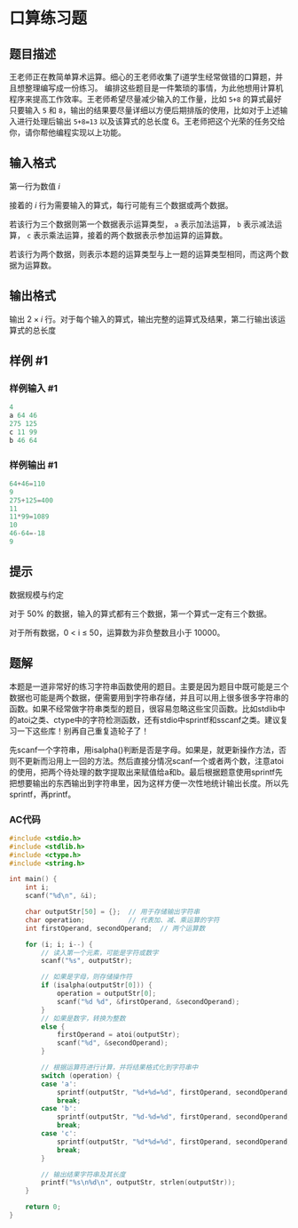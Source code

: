 # 口算练习题

## 题目描述

王老师正在教简单算术运算。细心的王老师收集了i道学生经常做错的口算题，并且想整理编写成一份练习。 编排这些题目是一件繁琐的事情，为此他想用计算机程序来提高工作效率。王老师希望尽量减少输入的工作量，比如 $\texttt{5+8}$ 的算式最好只要输入 $\texttt 5$ 和 $\texttt 8$，输出的结果要尽量详细以方便后期排版的使用，比如对于上述输入进行处理后输出 $\texttt{5+8=13}$ 以及该算式的总长度 $6$。王老师把这个光荣的任务交给你，请你帮他编程实现以上功能。

## 输入格式

第一行为数值 $i$

接着的 $i$ 行为需要输入的算式，每行可能有三个数据或两个数据。

若该行为三个数据则第一个数据表示运算类型， $\texttt a$ 表示加法运算， $\texttt b$ 表示减法运算， $\texttt c$ 表示乘法运算，接着的两个数据表示参加运算的运算数。

若该行为两个数据，则表示本题的运算类型与上一题的运算类型相同，而这两个数据为运算数。

## 输出格式

输出 $2\times i$ 行。对于每个输入的算式，输出完整的运算式及结果，第二行输出该运算式的总长度

## 样例 #1

### 样例输入 #1

```c
4
a 64 46
275 125
c 11 99
b 46 64
```

### 样例输出 #1

```c
64+46=110
9
275+125=400
11
11*99=1089
10
46-64=-18
9
```

## 提示

数据规模与约定

对于 $50\%$ 的数据，输入的算式都有三个数据，第一个算式一定有三个数据。

对于所有数据，0 < i ≤ 50，运算数为非负整数且小于 $10000$。

## 题解

本题是一道非常好的练习字符串函数使用的题目。主要是因为题目中既可能是三个数据也可能是两个数据，便需要用到字符串存储，并且可以用上很多很多字符串的函数。如果不经常做字符串类型的题目，很容易忽略这些宝贝函数。比如stdlib中的atoi之类、ctype中的字符检测函数，还有stdio中sprintf和sscanf之类。建议复习一下这些库！别再自己重复造轮子了！

先scanf一个字符串，用isalpha()判断是否是字母。如果是，就更新操作方法，否则不更新而沿用上一回的方法。然后直接分情况scanf一个或者两个数，注意atoi的使用，把两个待处理的数字提取出来赋值给a和b。最后根据题意使用sprintf先把想要输出的东西输出到字符串里，因为这样方便一次性地统计输出长度。所以先sprintf，再printf。

### AC代码

```c
#include <stdio.h>
#include <stdlib.h>
#include <ctype.h>
#include <string.h>

int main() {
    int i;
    scanf("%d\n", &i);

    char outputStr[50] = {};  // 用于存储输出字符串
    char operation;           // 代表加、减、乘运算的字符
    int firstOperand, secondOperand;  // 两个运算数

    for (i; i; i--) {
        // 读入第一个元素，可能是字符或数字
        scanf("%s", outputStr);

        // 如果是字母，则存储操作符
        if (isalpha(outputStr[0])) {
            operation = outputStr[0];
            scanf("%d %d", &firstOperand, &secondOperand);
        }
        // 如果是数字，转换为整数
        else {
            firstOperand = atoi(outputStr);
            scanf("%d", &secondOperand);
        }

        // 根据运算符进行计算，并将结果格式化到字符串中
        switch (operation) {
        case 'a':
            sprintf(outputStr, "%d+%d=%d", firstOperand, secondOperand, firstOperand + secondOperand);
            break;
        case 'b':
            sprintf(outputStr, "%d-%d=%d", firstOperand, secondOperand, firstOperand - secondOperand);
            break;
        case 'c':
            sprintf(outputStr, "%d*%d=%d", firstOperand, secondOperand, firstOperand * secondOperand);
            break;
        }

        // 输出结果字符串及其长度
        printf("%s\n%d\n", outputStr, strlen(outputStr));
    }

    return 0;
}
```

